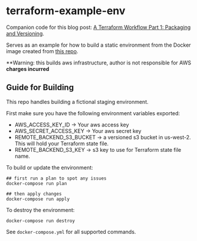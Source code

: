 # terraform-example-env

Companion code for this blog post: [A Terraform Workflow Part 1: Packaging and
Versioning](https://medium.com/@paulcichonski/a-terraform-workflow-part-1-packaging-and-versioning-bc1fbbedecc6).

Serves as an example for how to build a static environment from the Docker image
created from [this repo](https://github.com/paulcichonski/terraform-workflow-example).

**Warning: this builds aws infrastructure, author is not responsible for AWS
**charges incurred**

## Guide for Building

This repo handles building a fictional staging environment.

First make sure you have the following environment variables exported:

* AWS_ACCESS_KEY_ID -> Your aws access key
* AWS_SECRET_ACCESS_KEY -> Your aws secret key
* REMOTE_BACKEND_S3_BUCKET -> a versioned s3 bucket in us-west-2. This will hold your Terraform state file.
* REMOTE_BACKEND_S3_KEY -> s3 key to use for Terraform state file name.

To build or update the environment:

```
## first run a plan to spot any issues
docker-compose run plan

## then apply changes
docker-compose run apply
```

To destroy the environment:

```
docker-compose run destroy
```

See `docker-compose.yml` for all supported commands.
